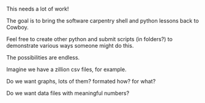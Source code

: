 This needs a lot of work!

The goal is to bring the software carpentry shell and python lessons back to Cowboy.  

Feel free to create other python and submit scripts (in folders?) to demonstrate various ways someone might do this.

The possibilities are endless.

Imagine we have a zillion csv files, for example.

Do we want graphs, lots of them?  formated how?  for what?

Do we want data files with meaningful numbers?
